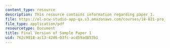 ```yaml
---
content_type: resource
description: This resource contains information regarding paper 1.
file: https://ol-ocw-studio-app-qa.s3.amazonaws.com/courses/18-821-project-laboratory-in-mathematics-spring-2013/762c9018ac1342d603fcacd59ad853b1_MIT18_821S13_paper1-final.pdf
file_type: application/pdf
resourcetype: Document
title: Final Version of Sample Paper 1
uid: 762c9018-ac13-42d6-03fc-acd59ad853b1
---
```

